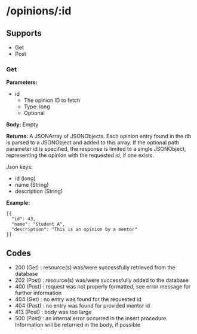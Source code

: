 # /opinions/:id #

## Supports ##
* Get
* Post

### Get ###
**Parameters:**
* id
    * The opinion ID to fetch
    * Type: long
    * Optional

**Body:**
Empty

**Returns:**
A JSONArray of JSONObjects. Each opinion entry found in the db is parsed to a JSONObject and added to this array. If the optional path parameter id is specified, the response is limited to a single JSONObject, representing the opinion with the requested id, if one exists. 

Json keys: 

* id (long)
* name (String)
* description (String)

**Example:**
```
[{
  "id": 43,
  "name": "Student A",
  "description": "This is an opinion by a mentor"
}]
```

## Codes ##

* 200 (Get) : resource(s) was/were successfully retrieved from the database 
* 202 (Post) : resource(s) was/were successfully added to the database
* 400 (Post) : request was not properly formatted, see error message for further information
* 404 (Get) : no entry was found for the requested id
* 404 (Post) : no entry was found for provided mentor id
* 413 (Post) : body was too large
* 500 (Post) : an internal error occurred in the insert procedure. Information will be returned in the body, if possible